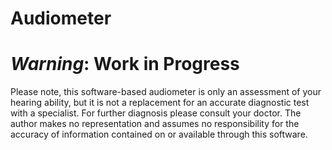 # Audiometer
# *Warning*: Work in Progress

Please note, this software-based audiometer is only an assessment of your hearing ability, but it is not a replacement for an accurate diagnostic test with a specialist. For further diagnosis please consult your doctor. 
The author makes no representation and assumes no responsibility for the accuracy of information contained on or available through this software.

